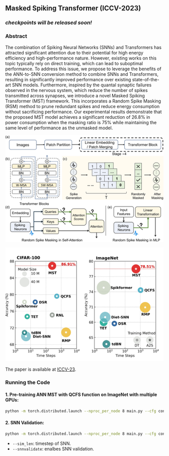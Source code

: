## Masked Spiking Transformer (ICCV-2023)

### *checkpoints will be released soon!*

### Abstract
The combination of Spiking Neural Networks (SNNs) and Transformers has attracted significant attention due to their potential for high energy efficiency and high-performance nature. However, existing works on this topic typically rely on direct training, which can lead to suboptimal performance. To address this issue, we propose to leverage the benefits of the ANN-to-SNN conversion method to combine SNNs and Transformers, resulting in significantly improved performance over existing state-of-the-art SNN models. Furthermore, inspired by the quantal synaptic failures observed in the nervous system, which reduce the number of spikes transmitted across synapses, we introduce a novel Masked Spiking Transformer (MST) framework. This incorporates a Random Spike Masking (RSM) method to prune redundant spikes and reduce energy consumption without sacrificing performance. Our experimental results demonstrate that the proposed MST model achieves a significant reduction of 26.8% in power consumption when the masking ratio is 75% while maintaining the same level of performance as the unmasked model.

![Main Figure](figures/main.jpg)

![performance](figures/acc.jpg)

The paper is available at [ICCV-23](https://openaccess.thecvf.com/content/ICCV2023/html/Wang_Masked_Spiking_Transformer_ICCV_2023_paper.html). 
### Running the Code

#### 1. Pre-training ANN MST with QCFS function on ImageNet with multiple GPUs:
```bash
python -m torch.distributed.launch --nproc_per_node 8 main.py --cfg configs/mst/MST.yaml --batch-size 128
```

#### 2. SNN Validation:
```bash
python -m torch.distributed.launch --nproc_per_node 8 main.py --cfg configs/mst/MST.yaml --batch-size 128 --snnvalidate True --sim_len 128
```
- `--sim_len`: timestep of SNN.
- `--snnvalidate`: enalbes SNN validation.

